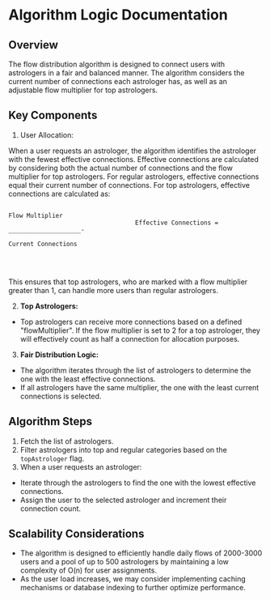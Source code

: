 
# Algorithm Logic Documentation

## Overview

The flow distribution algorithm is designed to connect users with astrologers in a fair and balanced manner. The algorithm considers the current number of connections each astrologer has, as well as an adjustable flow multiplier for top astrologers.

## Key Components

1. User Allocation:

When a user requests an astrologer, the algorithm identifies the astrologer with the fewest effective connections. Effective connections are calculated by considering both the actual number of connections and the flow multiplier for top astrologers. For regular astrologers, effective connections equal their current number of connections. For top astrologers, effective connections are calculated as:

                                                                 Flow Multiplier
                                       Effective Connections = ____________________-      
                                                                Current Connections
                                             ​

​
 
This ensures that top astrologers, who are marked with a flow multiplier greater than 1, can handle more users than regular astrologers.

2. **Top Astrologers:**
- Top astrologers can receive more connections based on a defined "flowMultiplier". If the flow multiplier is set to 2 for a top astrologer, they will effectively count as half a connection for allocation purposes.

3. **Fair Distribution Logic:**
- The algorithm iterates through the list of astrologers to determine the one with the least effective connections.
- If all astrologers have the same multiplier, the one with the least current connections is selected.

## Algorithm Steps

1. Fetch the list of astrologers.
2. Filter astrologers into top and regular categories based on the `topAstrologer` flag.
3. When a user requests an astrologer:
- Iterate through the astrologers to find the one with the lowest effective connections.
- Assign the user to the selected astrologer and increment their connection count.

## Scalability Considerations

- The algorithm is designed to efficiently handle daily flows of 2000-3000 users and a pool of up to 500 astrologers by maintaining a low complexity of O(n) for user assignments.
- As the user load increases, we may consider implementing caching mechanisms or database indexing to further optimize performance.
